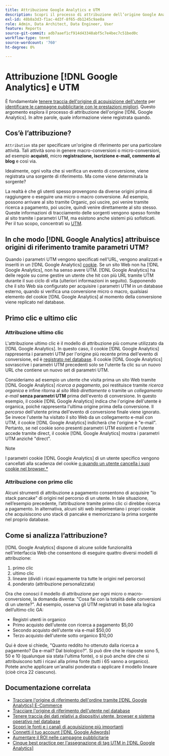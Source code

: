 ```yaml
---
title: Attribuzione Google Analytics e UTM
description: Scopri il processo di attribuzione dell’origine Google Analytics.
exl-id: 48b8a3d3-f1ac-4d3f-8f65-db1245c9ae0a
role: Admin, Data Architect, Data Engineer, User
feature: Reports
source-git-commit: adb7aaef1cf914d43348abf5c7e4bec7c51bed0c
workflow-type: tm+mt
source-wordcount: '760'
ht-degree: 0%

---
```


# Attribuzione [!DNL Google Analytics] e UTM

È fondamentale [tenere traccia dell&#39;origine di acquisizione dell&#39;utente](../../data-analyst/analysis/google-track-user-acq.md) per [identificare le campagne pubblicitarie con le prestazioni migliori](../../data-analyst/analysis/most-value-source-channel.md). Questo argomento esplora il processo di attribuzione dell&#39;origine [!DNL Google Analytics]. In altre parole, quale informazione viene registrata quando.

## Cos’è l’attribuzione?

`Attribution` sta per specificare un&#39;origine di riferimento per una particolare attività. Tali attività sono in genere macro-conversioni o micro-conversioni, ad esempio **acquisti**, micro **registrazione, iscrizione e-mail, commento al blog** e così via.

Idealmente, ogni volta che si verifica un evento di conversione, viene registrata una sorgente di riferimento. Ma come viene determinata la sorgente?

La realtà è che gli utenti spesso provengono da diverse origini prima di raggiungere o eseguire una micro o macro conversione. Ad esempio, possono arrivare al sito tramite Organic, poi uscire, poi venire tramite ricerca a pagamento, poi uscire, quindi venire direttamente al sito stesso. Queste informazioni di tracciamento delle sorgenti vengono spesso fornite al sito tramite i parametri UTM, ma esistono anche sistemi più sofisticati. Per il tuo scopo, concentrati su [UTM](https://support.google.com/analytics/answer/1033867?hl=en&amp;ref_topic=1032998).

## In che modo [!DNL Google Analytics] attribuisce origini di riferimento tramite parametri UTM?

Quando i parametri UTM vengono specificati nell&#39;URL, vengono analizzati e inseriti in un [!DNL Google Analytics] [cookie](https://en.wikipedia.org/wiki/HTTP_cookie). Se un sito Web non ha [!DNL Google Analytics], non ha senso avere UTM. [!DNL Google Analytics] ha delle regole su come gestire un utente che hit con più URL tramite UTM durante il suo ciclo di vita (ulteriori informazioni in seguito). Supponendo che il sito Web sia configurato per acquisire i parametri UTM in un database esterno, quando si verifica una conversione micro o macro, qualsiasi elemento del cookie [!DNL Google Analytics] al momento della conversione viene replicato nel database.

## Primo clic e ultimo clic

### Attribuzione ultimo clic

L&#39;attribuzione ultimo clic è il modello di attribuzione più comune utilizzato da [!DNL Google Analytics]. In questo caso, il cookie [!DNL Google Analytics] rappresenta i parametri UTM per l&#39;origine più recente prima dell&#39;evento di conversione, ed è [registrato nel database](../../data-analyst/analysis/google-track-user-acq.md). Il cookie [!DNL Google Analytics] sovrascrive i parametri UTM precedenti solo se l&#39;utente fa clic su un nuovo URL che contiene un nuovo set di parametri UTM.

Consideriamo ad esempio un utente che visita prima un sito Web tramite [!DNL Google Analytics] *ricerca a pagamento*, poi restituisce tramite *ricerca organica* e infine ritorna al *sito Web direttamente* o tramite un *collegamento e-mail* **senza parametri UTM** prima dell&#39;evento di conversione. In questo esempio, il cookie [!DNL Google Analytics] indica che l&#39;origine dell&#39;utente è organica, poiché rappresenta l&#39;ultima origine prima della conversione. Il *percorso* dell&#39;utente prima dell&#39;evento di conversione finale viene ignorato. Se invece l&#39;utente ha visitato il sito Web da un collegamento e-mail con UTM, il cookie [!DNL Google Analytics] indicherà che l&#39;origine è &quot;e-mail&quot;. Pertanto, se nel cookie sono presenti parametri UTM esistenti e l&#39;utente accede tramite direct, il cookie [!DNL Google Analytics] mostra i parametri UTM anziché &quot;direct&quot;.

>[!NOTE]
>
>I parametri cookie [!DNL Google Analytics] di un utente specifico vengono cancellati alla scadenza del cookie [o quando un utente cancella i suoi cookie nel browser.*](https://developers.google.com/analytics/devguides/collection/analyticsjs/cookie-usage)

### Attribuzione con primo clic

Alcuni strumenti di attribuzione a pagamento consentono di acquisire &quot;lo stack pancake&quot; di origini nel percorso di un utente. In tale situazione, nell’esempio precedente, l’attribuzione tramite primo clic ci direbbe ricerca a pagamento. In alternativa, alcuni siti web implementano i propri cookie che acquisiscono uno stack di pancake e memorizzano la prima sorgente nel proprio database.

## Come si analizza l’attribuzione?

[!DNL Google Analytics] dispone di alcune solide funzionalità nell&#39;interfaccia Web che consentono di eseguire quattro diversi modelli di attribuzione:

1. primo clic
1. ultimo clic
1. lineare (dividi i ricavi equamente tra tutte le origini nel percorso)
1. ponderato (attribuzione personalizzata)

Ora che conosci il modello di attribuzione per ogni micro o macro-conversione, la domanda diventa: &quot;Cosa fai con la totalità delle conversioni di un utente?&quot;.  Ad esempio, osserva gli UTM registrati in base alla logica dell’ultimo clic GA:

* Registri utenti in organico
* Primo acquisto dell&#39;utente con ricerca a pagamento $5,00
* Secondo acquisto dell&#39;utente via e-mail $50,00
* Terzo acquisto dell&#39;utente sotto organico $10,00

Qui è dove si chiede, &quot;Quanto reddito ho ottenuto dalla ricerca a pagamento? Da e-mail?  Dal biologico?&quot;. Si può dire che le risposte sono 5, 50 e 10 (qualunque sia stata l&#39;ultima fonte), o si può anche dire che si attribuiscono tutti i ricavi alla prima fonte (tutti i 65 vanno a organico). Potete anche applicare un&#39;analisi ponderata o applicare il modello lineare (cioè circa 22 ciascuno).

## Documentazione correlata

* [Tracciare l&#39;origine di riferimento dell&#39;ordine tramite  [!DNL Google Analytics] E-Commerce](../importing-data/integrations/google-ecommerce.md)
* [Tracciare l&#39;origine di riferimento dell&#39;utente nel database](../analysis/google-track-user-acq.md)
* [Tenere traccia dei dati relativi a dispositivi utente, browser e sistema operativo nel database](../analysis/google-track-user-acq.md)
* [Scopri le fonti e i canali di acquisizione più importanti](../analysis/most-value-source-channel.md)
* [Connetti il tuo account  [!DNL Google Adwords] ](../importing-data/integrations/google-adwords.md)
* [Aumentare il ROI nelle campagne pubblicitarie](../analysis/roi-ad-camp.md)
* [Cinque best practice per l&#39;assegnazione di tag UTM in [!DNL Google Analytics]](../../best-practices/utm-tagging-google.md)
